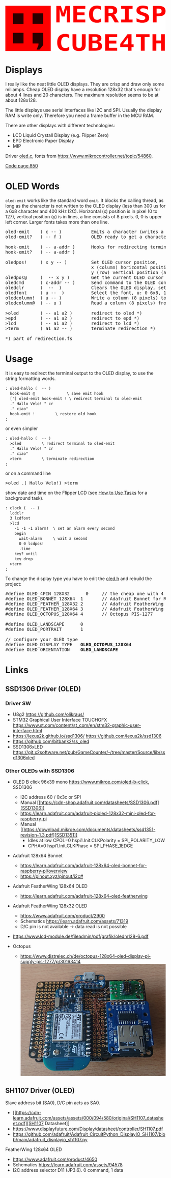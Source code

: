 ![](img/mecrisp-cube-4th-logo-red-h.svg)

# Displays

I really like the neat little OLED displays. They are crisp and draw only some miliamps. 
Cheap OLED display have a resolution 128x32 that's enough for about 4 lines and 20 characters.
The maximum resolution seems to be at about 128x128.

The little displays use serial interfaces like I2C and SPI. Usually the display RAM is write only.
Therefore you need a frame buffer in the MCU RAM.

There are other displays with different technologies:
  * LCD Liquid Crystall Display (e.g. Flipper Zero)
  * EPD Electronic Paper Display
  * MIP

Driver [oled.c](/peripherals/oled.c), fonts from https://www.mikrocontroller.net/topic/54860.

[Code page 850](https://en.wikipedia.org/wiki/Code_page_850)

# OLED Words

`oled-emit` works like the standard word `emit`. It blocks the calling thread, 
as long as the character is not written to the OLED display (less than 300 us 
for a 6x8 character and 400 kHz I2C). Horizontal (x) position is in pixel (0 to 127), 
vertical position (y) is in lines, a line consists of 8 pixels. 0, 0 is upper 
left corner. Larger fonts takes more than one line.

<pre>
oled-emit    ( c -- )           Emits a character (writes a character to the OLED display)
oled-emit?   ( -- f )           OLED ready to get a character (I2C not busy)

hook-emit    ( -- a-addr )      Hooks for redirecting terminal IO on the fly
hook-emit?   ( -- a-addr )    

oledpos!     ( x y -- )         Set OLED cursor position, 
                                x (column) horizontal position, max. 127  
                                y (row) vertical position (a line consists of 8 pixels), max. 3 for 128x32 or 7 for 128x64 displays.
oledpos@     (  -- x y )        Get the current OLED cursor position
oledcmd      ( c-addr -- )      Send command to the OLED controller SSD1306. First byte contains the length of the command.
oledclr      (  --  )           Clears the OLED display, sets the cursor to 0, 0
oledfont     ( u --  )          Select the font, u: 0 6x8, 1 8x8, 2 8X16 , 3 12X16
oledcolumn!  ( u -- )           Write a column (8 pixels) to the current position. Increment position. Bit 0 on top
oledcolumn@  ( -- u )           Read a column (8 pixels) from the current position

>oled        ( -- a1 a2 )       redirect to oled *)
>epd         ( -- a1 a2 )       redirect to epd *)
>lcd         ( -- a1 a2 )       redirect to lcd *)
>term        ( a1 a2 -- )       terminate redirection *)

*) part of redirection.fs
</pre>


# Usage

It is easy to redirect the terminal output to the OLED display, to use the string formatting words.
```forth
: oled-hallo (  -- )
  hook-emit @              \ save emit hook
  ['] oled-emit hook-emit ! \ redirect terminal to oled-emit
  ." Hallo Velo! " cr
  ." ciao"
  hook-emit !         \ restore old hook
;
```

or even simpler
```forth
: oled-hallo (  -- )
  >oled         \ redirect terminal to oled-emit
  ." Hallo Velo! " cr
  ." ciao"
  >term         \ terminate redirection
;
```

or on a command line
<pre>
>oled .( Hallo Velo!) >term
</pre>

show date and time on the Flipper LCD (see [How to Use Tasks](CmsisRtos.md#how-to-use-tasks) for a background task).
```forth
: clock (  -- )
  lcdclr
  3 lcdfont
  >lcd
    -1 -1 -1 alarm!  \ set an alarm every second
    begin
      wait-alarm     \ wait a second
      0 0 lcdpos!
      .time 
    key? until
    key drop
  >term
;
```

To change the display type you have to edit the 
[oled.h](/peripherals/oled.c) and rebuild the project:
<pre>
#define OLED_4PIN_128X32	  0		// the cheap one with 4 pins, Adafruit Raspberry Pi #3527
#define	OLED_BONNET_128X64	1		// Adafruit Bonnet for Raspberry Pi #3531
#define OLED_FEATHER_128X32	2		// Adafruit FeatherWing #2900
#define OLED_FEATHER_128X64	3		// Adafruit FeatherWing #4650
#define OLED_OCTOPUS_128X64	4		// Octopus PIS-1277

#define OLED_LANDSCAPE		0
#define	OLED_PORTRAIT		1

// configure your OLED type
#define OLED_DISPLAY_TYPE	<b>OLED_OCTOPUS_128X64</b>
#define	OLED_ORIENTATION	<b>OLED_LANDSCAPE</b>
</pre>

# Links

## SSD1306 Driver (OLED)

### Driver SW
   * U8g2 https://github.com/olikraus/
   * STM32 Graphical User Interface TOUCHGFX https://www.st.com/content/st_com/en/stm32-graphic-user-interface.html
   * https://lexus2k.github.io/ssd1306/ https://github.com/lexus2k/ssd1306
   * https://github.com/bitbank2/ss_oled
   * SSD1306xLED https://git.x2software.net/pub/GameCounter/-/tree/master/Source/lib/ssd1306xled

### Other OLEDs with SSD1306 
   * OLED B click 96x39 mono https://www.mikroe.com/oled-b-click, SSD1306
      * I2C address 60 / 0x3c or SPI
      * Manual [[https://cdn-shop.adafruit.com/datasheets/SSD1306.pdf][SSD1306]]
      * https://learn.adafruit.com/adafruit-pioled-128x32-mini-oled-for-raspberry-pi
      * Manual [[https://download.mikroe.com/documents/datasheets/ssd1351-revision-1.3.pdf][SSD1351]]
         * Idles at low CPOL=0  hspi1.Init.CLKPolarity = SPI_POLARITY_LOW
         * CPHA=0 hspi1.Init.CLKPhase = SPI_PHASE_1EDGE

   * Adafruit 128x64 Bonnet 
      * https://learn.adafruit.com/adafruit-128x64-oled-bonnet-for-raspberry-pi/overview
      * https://pinout.xyz/pinout/i2c# 

   * Adafruit FeatherWing 128x64 OLED
      * https://learn.adafruit.com/adafruit-128x64-oled-featherwing

   * Adafruit FeatherWing 128x32 OLED
      * https://www.adafruit.com/product/2900
      * Schematics https://learn.adafruit.com/assets/71319
      * D/C pin is not available -> data read is not possible

   * https://www.lcd-module.de/fileadmin/pdf/grafik/oledm128-6.pdf

   * Octopus
      * https://www.distrelec.ch/de/octopus-128x64-oled-display-pi-supply-pis-1277/p/30163414 
      ![](img/dongle-feather-adaptor.jpg)

## SH1107 Driver (OLED)

Slave address bit (SA0), D/C pin acts as SA0. 

   * [[https://cdn-learn.adafruit.com/assets/assets/000/094/580/original/SH1107_datasheet.pdf][SH1107 Datasheet]]
   * https://www.displayfuture.com/Display/datasheet/controller/SH1107.pdf
   * https://github.com/adafruit/Adafruit_CircuitPython_DisplayIO_SH1107/blob/main/adafruit_displayio_sh1107.py

FeatherWing 128x64 OLED
   * https://www.adafruit.com/product/4650
   * Schematics https://learn.adafruit.com/assets/94578
   * I2C address selector D11 (JP3.6). 0 command, 1 data
   
